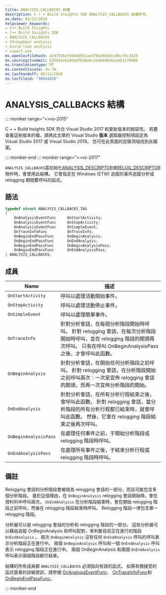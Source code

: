 ```yaml
---
title: ANALYSIS_CALLBACKS 結構
description: C + + Build Insights SDK ANALYSIS_CALLBACKS 結構參考。
ms.date: 02/12/2020
helpviewer_keywords:
- C++ Build Insights
- C++ Build Insights SDK
- ANALYSIS_CALLBACKS
- throughput analysis
- build time analysis
- vcperf.exe
ms.openlocfilehash: a24755befdd446051ae376b49d3dca06c7bc3320
ms.sourcegitcommit: 6280a4c629de0f638ebc2edd446de2a9b11f0406
ms.translationtype: MT
ms.contentlocale: zh-TW
ms.lasthandoff: 09/12/2020
ms.locfileid: "90041038"
---
```

# <a name="analysis_callbacks-structure"></a>ANALYSIS_CALLBACKS 結構

::: moniker range="<=vs-2015"

C + + Build Insights SDK 符合 Visual Studio 2017 和更新版本的相容性。 若要查看這些版本的檔，請將此文章的 Visual Studio **版本** 選取器控制項設定為 Visual Studio 2017 或 Visual Studio 2019。 您可在此頁面的目錄頂端找到此檔案。

::: moniker-end
::: moniker range=">=vs-2017"

`ANALYSIS_CALLBACKS`當初始化[ANALYSIS_DESCRIPTOR](analysis-descriptor-struct.md)或[RELOG_DESCRIPTOR](relog-descriptor-struct.md)物件時，會使用此結構。 它會指定在 Windows (ETW) 追蹤的事件追蹤分析或 relogging 期間要呼叫的函式。

## <a name="syntax"></a>語法

```cpp
typedef struct ANALYSIS_CALLBACKS_TAG
{
    OnAnalysisEventFunc     OnStartActivity;
    OnAnalysisEventFunc     OnStopActivity;
    OnAnalysisEventFunc     OnSimpleEvent;
    OnTraceInfoFunc         OnTraceInfo;
    OnBeginEndPassFunc      OnBeginAnalysis;
    OnBeginEndPassFunc      OnEndAnalysis;
    OnBeginEndPassFunc      OnBeginAnalysisPass;
    OnBeginEndPassFunc      OnEndAnalysisPass;
} ANALYSIS_CALLBACKS;
```

## <a name="members"></a>成員

| Name | 描述 |
|--|--|
| `OnStartActivity` | 呼叫以處理活動開始事件。 |
| `OnStopActivity` | 呼叫以處理活動停止事件。 |
| `OnSimpleEvent` | 呼叫以處理簡單事件。 |
| `OnTraceInfo` | 針對分析會話，在每個分析階段開始時呼叫。 針對 relogging 會話，在每次分析階段開始時呼叫，並在 relogging 階段的開頭再次呼叫。 只有在呼叫 OnBeginAnalysisPass 之後，才會呼叫此函數。 |
| `OnBeginAnalysis` | 針對分析會話，在開始任何分析階段之前呼叫。 針對 relogging 會話，在分析階段開始之前呼叫兩次：一次是宣佈 relogging 會話的開頭，而再一次宣佈分析階段的開始。 |
| `OnEndAnalysis` | 針對分析會話，在所有分析行程結束之後，會呼叫此函數。 針對 relogging 會話，當分析階段的所有分析行程都已結束時，就會呼叫此函數。 然後，它會在 relogging 階段結束之後再次呼叫。 |
| `OnBeginAnalysisPass` | 在處理任何事件之前，于開始分析階段或 relogging 階段時呼叫。 |
| `OnEndAnalysisPass` | 在處理所有事件之後，于結束分析行程或 relogging 階段時呼叫。 |

## <a name="remarks"></a>備註

Relogging 會話的分析階段會被視為 relogging 會話的一部分，而且可能包含多個分析階段。 基於這個理由，在 `OnBeginAnalysis` relogging 會話開始時，會在資料列中呼叫兩次。 `OnEndAnalysis` 在分析階段結束時，會在開始 relogging 階段之前呼叫，然後在 relogging 階段結束時呼叫。 Relogging 階段一律包含單一 relogging 階段。

分析器可以是 relogging 會話的分析和 relogging 階段的一部分。 這些分析器可以藉由追蹤 OnBeginAnalysis 和呼叫配對，來判斷目前正在進行的階段 `OnEndAnalysis` 。 兩次 `OnBeginAnalysis` 沒有任何 `OnEndAnalysis` 呼叫的呼叫表示分析階段正在進行中。 兩個 `OnBeginAnalysis` 呼叫和一個 `OnEndAnalysis` 呼叫表示 relogging 階段正在進行中。 兩個 OnBeginAnalysis 和兩個 `OnEndAnalysis` 呼叫表示兩個階段都已結束。

結構的所有成員都 `ANALYSIS_CALLBACKS` 必須指向有效的函式。 如需有關接受的函式簽章的詳細資訊，請參閱 [OnAnalysisEventFunc](on-analysis-event-func-typedef.md)、 [OnTraceInfoFunc](on-trace-info-func-typedef.md)和 [OnBeginEndPassFunc](on-begin-end-pass-func-typedef.md)。

::: moniker-end
